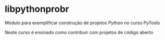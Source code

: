 # libpythonprobr
Módulo para exemplificar construção de projetos Python no curso PyTools

Neste curso é ensinado como contribuir com projetos de código aberto